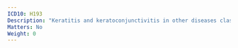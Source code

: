 ```yaml
---
ICD10: H193
Description: "Keratitis and keratoconjunctivitis in other diseases classified elsewhere"
Matters: No
Weight: 0
---
```

